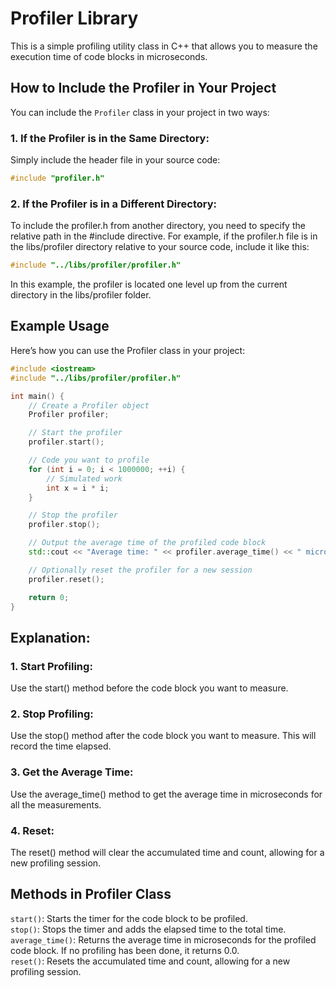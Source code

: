 # Profiler Library

This is a simple profiling utility class in C++ that allows you to measure the execution time of code blocks in microseconds.

## How to Include the Profiler in Your Project

You can include the `Profiler` class in your project in two ways:

### 1. If the Profiler is in the Same Directory:
Simply include the header file in your source code:
```cpp
#include "profiler.h"
```

### 2. If the Profiler is in a Different Directory:
To include the profiler.h from another directory, you need to specify the relative path in the #include directive. For example, if the profiler.h file is in the libs/profiler directory relative to your source code, include it like this:

```cpp
#include "../libs/profiler/profiler.h"
```

In this example, the profiler is located one level up from the current directory in the libs/profiler folder.

## Example Usage
Here’s how you can use the Profiler class in your project:
```cpp
#include <iostream>
#include "../libs/profiler/profiler.h"

int main() {
    // Create a Profiler object
    Profiler profiler;

    // Start the profiler
    profiler.start();

    // Code you want to profile
    for (int i = 0; i < 1000000; ++i) {
        // Simulated work
        int x = i * i;
    }

    // Stop the profiler
    profiler.stop();

    // Output the average time of the profiled code block
    std::cout << "Average time: " << profiler.average_time() << " microseconds" << std::endl;

    // Optionally reset the profiler for a new session
    profiler.reset();

    return 0;
}
```

## Explanation:

### 1. Start Profiling:
Use the start() method before the code block you want to measure.

### 2. Stop Profiling:
Use the stop() method after the code block you want to measure. This will record the time elapsed.


### 3. Get the Average Time:
Use the average_time() method to get the average time in microseconds for all the measurements.

### 4. Reset:
The reset() method will clear the accumulated time and count, allowing for a new profiling session.

## Methods in Profiler Class
`start()`: Starts the timer for the code block to be profiled.  
`stop()`: Stops the timer and adds the elapsed time to the total time.  
`average_time()`: Returns the average time in microseconds for the profiled code block. If no profiling has been done, it returns 0.0.  
`reset()`: Resets the accumulated time and count, allowing for a new profiling session.
